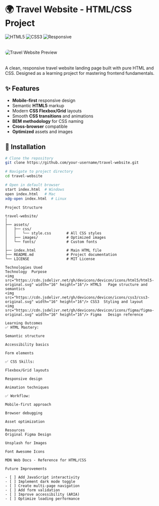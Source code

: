 # 🌍 Travel Website - HTML/CSS Project

![HTML5](https://img.shields.io/badge/HTML5-E34F26?style=for-the-badge&logo=html5&logoColor=white)
![CSS3](https://img.shields.io/badge/CSS3-1572B6?style=for-the-badge&logo=css3&logoColor=white)
![Responsive](https://img.shields.io/badge/Responsive-Yes-brightgreen?style=for-the-badge)

<img src="assets/images/preview.jpg" alt="Travel Website Preview" style="border-radius: 8px; max-width: 100%; height: auto; margin: 20px 0;">

A clean, responsive travel website landing page built with pure HTML and CSS. Designed as a learning project for mastering frontend fundamentals.

## ✨ Features

- **Mobile-first** responsive design
- Semantic **HTML5** markup
- Modern **CSS Flexbox/Grid** layouts
- Smooth **CSS transitions** and animations
- **BEM methodology** for CSS naming
- **Cross-browser** compatible
- **Optimized** assets and images

## 🚀 Installation

```bash
# Clone the repository
git clone https://github.com/your-username/travel-website.git

# Navigate to project directory
cd travel-website

# Open in default browser
start index.html  # Windows
open index.html   # Mac
xdg-open index.html  # Linux
```
```
Project Structure

travel-website/
│
├── assets/
│   ├── css/
│   │   └── style.css       # All CSS styles
│   ├── images/             # Optimized images
│   └── fonts/              # Custom fonts
│
├── index.html              # Main HTML file
├── README.md               # Project documentation
└── LICENSE                 # MIT License
```
```
Technologies Used
Technology	Purpose
<img src="https://cdn.jsdelivr.net/gh/devicons/devicon/icons/html5/html5-original.svg" width="16" height="16"/> HTML5	Page structure and semantics
<img src="https://cdn.jsdelivr.net/gh/devicons/devicon/icons/css3/css3-original.svg" width="16" height="16"/> CSS3	Styling and layout
<img src="https://cdn.jsdelivr.net/gh/devicons/devicon/icons/figma/figma-original.svg" width="16" height="16"/> Figma	Design reference
```
```
Learning Outcomes
✅ HTML Mastery:

Semantic structure

Accessibility basics

Form elements

✅ CSS Skills:

Flexbox/Grid layouts

Responsive design

Animation techniques

✅ Workflow:

Mobile-first approach

Browser debugging

Asset optimization
```
```
Resources
Original Figma Design

Unsplash for Images

Font Awesome Icons

MDN Web Docs - Reference for HTML/CSS
```
```
Future Improvements

- [ ] Add JavaScript interactivity
- [ ] Implement dark mode toggle
- [ ] Create multi-page navigation
- [ ] Add form validation
- [ ] Improve accessibility (ARIA)
- [ ] Optimize loading performance
```
